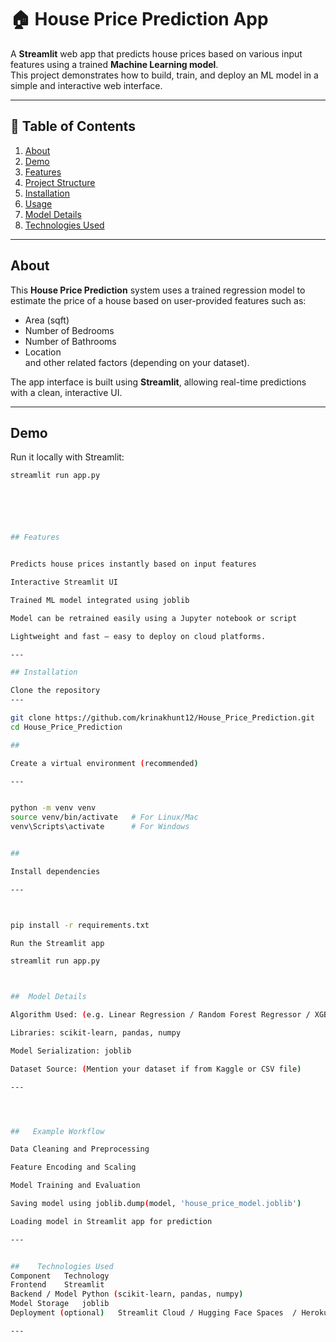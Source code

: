 # 🏠 House Price Prediction App

A **Streamlit** web app that predicts house prices based on various input features using a trained **Machine Learning model**.  
This project demonstrates how to build, train, and deploy an ML model in a simple and interactive web interface.

---

## 📘 Table of Contents

1. [About](#about)  
2. [Demo](#demo)  
3. [Features](#features)  
4. [Project Structure](#project-structure)  
5. [Installation](#installation)  
6. [Usage](#usage)  
7. [Model Details](#model-details)  
8. [Technologies Used](#technologies-used)  

---

## About

This **House Price Prediction** system uses a trained regression model to estimate the price of a house based on user-provided features such as:
- Area (sqft)
- Number of Bedrooms
- Number of Bathrooms
- Location  
and other related factors (depending on your dataset).

The app interface is built using **Streamlit**, allowing real-time predictions with a clean, interactive UI.

---

##  Demo

Run it locally with Streamlit:

```bash
streamlit run app.py






## Features


Predicts house prices instantly based on input features

Interactive Streamlit UI

Trained ML model integrated using joblib

Model can be retrained easily using a Jupyter notebook or script

Lightweight and fast — easy to deploy on cloud platforms.

---

## Installation

Clone the repository
---

git clone https://github.com/krinakhunt12/House_Price_Prediction.git
cd House_Price_Prediction

## 

Create a virtual environment (recommended)

---


python -m venv venv
source venv/bin/activate   # For Linux/Mac
venv\Scripts\activate      # For Windows


## 

Install dependencies

---



pip install -r requirements.txt

Run the Streamlit app

streamlit run app.py



##  Model Details

Algorithm Used: (e.g. Linear Regression / Random Forest Regressor / XGBoost)

Libraries: scikit-learn, pandas, numpy

Model Serialization: joblib

Dataset Source: (Mention your dataset if from Kaggle or CSV file)

---




##   Example Workflow

Data Cleaning and Preprocessing

Feature Encoding and Scaling

Model Training and Evaluation

Saving model using joblib.dump(model, 'house_price_model.joblib')

Loading model in Streamlit app for prediction

---


##    Technologies Used
Component	Technology
Frontend	Streamlit
Backend / Model	Python (scikit-learn, pandas, numpy)
Model Storage	joblib
Deployment (optional)	Streamlit Cloud / Hugging Face Spaces  / Heroku

---
